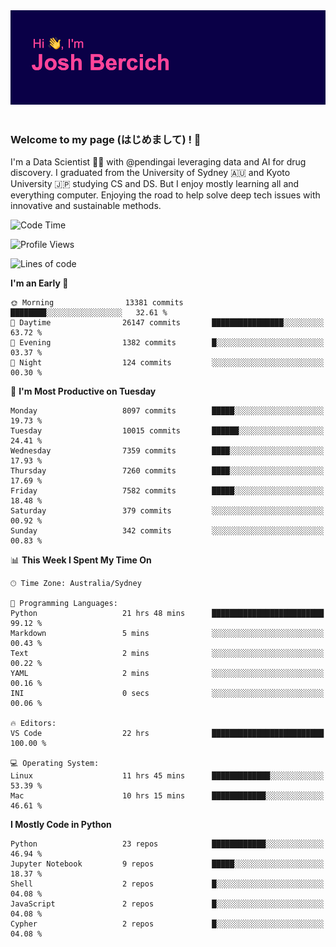
<div align="center">
<img src="profile-banner.png" />
</div>

</br>

### Welcome to my page (はじめまして) ! 🌸

I'm a Data Scientist 👨‍🔬 with @pendingai leveraging data and AI for drug discovery. I graduated from the University of Sydney 🇦🇺 and Kyoto University 🇯🇵 studying CS and DS. But I enjoy mostly learning all and everything computer. Enjoying the road to help solve deep tech issues with innovative and sustainable methods.

<!--START_SECTION:waka-->
![Code Time](http://img.shields.io/badge/Code%20Time-273%20hrs%2059%20mins-blue)

![Profile Views](http://img.shields.io/badge/Profile%20Views-0-blue)

![Lines of code](https://img.shields.io/badge/From%20Hello%20World%20I%27ve%20Written-12.2%20million%20lines%20of%20code-blue)

**I'm an Early 🐤** 

```text
🌞 Morning                13381 commits       ████████░░░░░░░░░░░░░░░░░   32.61 % 
🌆 Daytime                26147 commits       ████████████████░░░░░░░░░   63.72 % 
🌃 Evening                1382 commits        █░░░░░░░░░░░░░░░░░░░░░░░░   03.37 % 
🌙 Night                  124 commits         ░░░░░░░░░░░░░░░░░░░░░░░░░   00.30 % 
```
📅 **I'm Most Productive on Tuesday** 

```text
Monday                   8097 commits        █████░░░░░░░░░░░░░░░░░░░░   19.73 % 
Tuesday                  10015 commits       ██████░░░░░░░░░░░░░░░░░░░   24.41 % 
Wednesday                7359 commits        ████░░░░░░░░░░░░░░░░░░░░░   17.93 % 
Thursday                 7260 commits        ████░░░░░░░░░░░░░░░░░░░░░   17.69 % 
Friday                   7582 commits        █████░░░░░░░░░░░░░░░░░░░░   18.48 % 
Saturday                 379 commits         ░░░░░░░░░░░░░░░░░░░░░░░░░   00.92 % 
Sunday                   342 commits         ░░░░░░░░░░░░░░░░░░░░░░░░░   00.83 % 
```


📊 **This Week I Spent My Time On** 

```text
🕑︎ Time Zone: Australia/Sydney

💬 Programming Languages: 
Python                   21 hrs 48 mins      █████████████████████████   99.12 % 
Markdown                 5 mins              ░░░░░░░░░░░░░░░░░░░░░░░░░   00.43 % 
Text                     2 mins              ░░░░░░░░░░░░░░░░░░░░░░░░░   00.22 % 
YAML                     2 mins              ░░░░░░░░░░░░░░░░░░░░░░░░░   00.16 % 
INI                      0 secs              ░░░░░░░░░░░░░░░░░░░░░░░░░   00.06 % 

🔥 Editors: 
VS Code                  22 hrs              █████████████████████████   100.00 % 

💻 Operating System: 
Linux                    11 hrs 45 mins      █████████████░░░░░░░░░░░░   53.39 % 
Mac                      10 hrs 15 mins      ████████████░░░░░░░░░░░░░   46.61 % 
```

**I Mostly Code in Python** 

```text
Python                   23 repos            ████████████░░░░░░░░░░░░░   46.94 % 
Jupyter Notebook         9 repos             █████░░░░░░░░░░░░░░░░░░░░   18.37 % 
Shell                    2 repos             █░░░░░░░░░░░░░░░░░░░░░░░░   04.08 % 
JavaScript               2 repos             █░░░░░░░░░░░░░░░░░░░░░░░░   04.08 % 
Cypher                   2 repos             █░░░░░░░░░░░░░░░░░░░░░░░░   04.08 % 
```




<!--END_SECTION:waka-->

